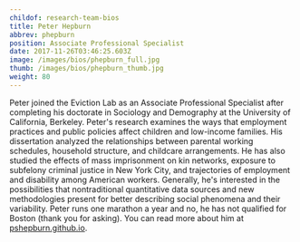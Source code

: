 ```yaml
---
childof: research-team-bios
title: Peter Hepburn
abbrev: phepburn
position: Associate Professional Specialist
date: 2017-11-26T03:46:25.603Z
image: /images/bios/phepburn_full.jpg
thumb: /images/bios/phepburn_thumb.jpg
weight: 80
---
```

Peter joined the Eviction Lab as an Associate Professional Specialist after completing his doctorate in Sociology and Demography at the University of California, Berkeley. Peter's research examines the ways that employment practices and public policies affect children and low-income families. His dissertation analyzed the relationships between parental working schedules, household structure, and childcare arrangements. He has also studied the effects of mass imprisonment on kin networks, exposure to subfelony criminal justice in New York City, and trajectories of employment and disability among American workers. Generally, he's interested in the possibilities that nontraditional quantitative data sources and new methodologies present for better describing social phenomena and their variability. Peter runs one marathon a year and no, he has not qualified for Boston (thank you for asking). You can read more about him at <a href="https://pshepburn.github.io/" target="_blank">pshepburn.github.io</a>.